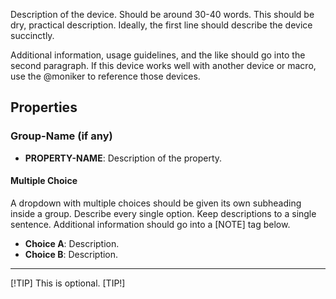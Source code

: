 Description of the device. Should be around 30-40 words. This should be dry, practical description. Ideally, the first line should describe the device succinctly.

Additional information, usage guidelines, and the like should go into the second paragraph. If this device works well with another device or macro, use the @moniker to reference those devices.

## Properties

### Group-Name (if any)

- **PROPERTY-NAME**: Description of the property.

#### Multiple Choice
A dropdown with multiple choices should be given its own subheading inside a group. Describe every single option. Keep descriptions to a single sentence. Additional information should go into a [NOTE] tag below. 

- **Choice A**: Description.
- **Choice B**: Description.

---

[!TIP]
This is optional.
[TIP!]